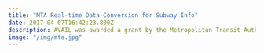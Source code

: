 ```yaml
---
title: "MTA Real-time Data Conversion for Subway Info"
date: 2017-04-07T16:42:23.800Z
description: AVAIL was awarded a grant by the Metropolitan Transit Authority (MTA) and the New York State Energy Research and Development Authority (NYSERDA) to create an Application Programming Interface (API) that is capable of converting MTA’s Subway system data, GTFS Realtime, on the fly into SIRI, the format used to publish their bus data. In recent years, the standardization of transit schedule information has yielded a dramatic increase in the accessibility of computerized transit schedules, and has brought about the availability of real-time service schedule. Currently, the Metropolitan Transportation Authority (MTA) publishes its real-time transit data in two very different formats. This is due to system/vendor limitations. AVAIL will unify their data streams into one format in order to provide developers and travelers more complete access to real-time transit data in the largest mass transit market in the country.
image: "/img/mta.jpg"
---
```



